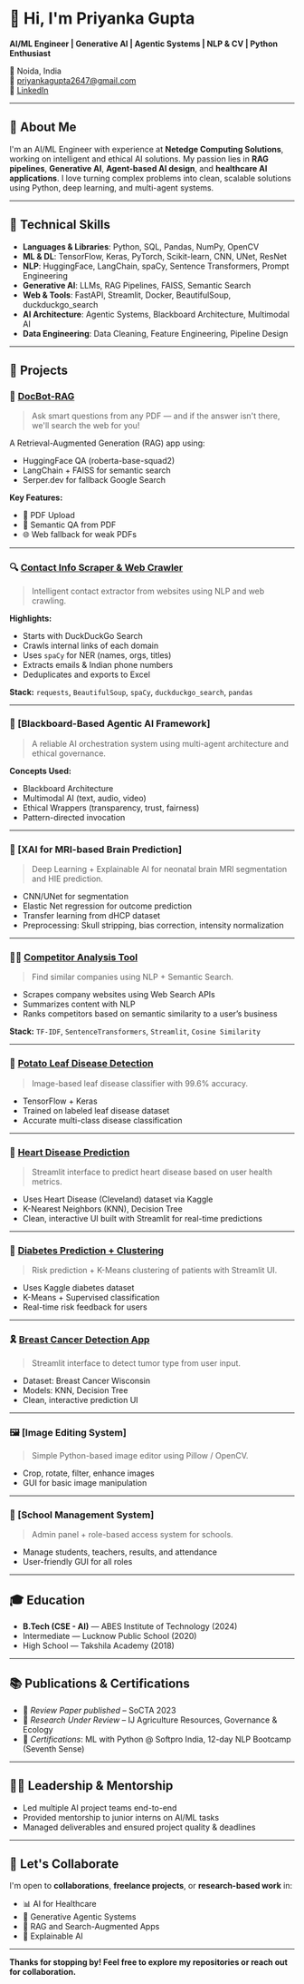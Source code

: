 # 👋 Hi, I'm Priyanka Gupta

**AI/ML Engineer | Generative AI | Agentic Systems | NLP & CV | Python Enthusiast**

📍 Noida, India  
📧 priyankagupta2647@gmail.com  
🔗 [LinkedIn](https://www.linkedin.com/in/priyankagupta0704/)  

---

## 🧠 About Me

I'm an AI/ML Engineer with experience at **Netedge Computing Solutions**, working on intelligent and ethical AI solutions. My passion lies in **RAG pipelines**, **Generative AI**, **Agent-based AI design**, and **healthcare AI applications**. I love turning complex problems into clean, scalable solutions using Python, deep learning, and multi-agent systems.

---

## 🔧 Technical Skills

- **Languages & Libraries**: Python, SQL, Pandas, NumPy, OpenCV  
- **ML & DL**: TensorFlow, Keras, PyTorch, Scikit-learn, CNN, UNet, ResNet  
- **NLP**: HuggingFace, LangChain, spaCy, Sentence Transformers, Prompt Engineering  
- **Generative AI**: LLMs, RAG Pipelines, FAISS, Semantic Search  
- **Web & Tools**: FastAPI, Streamlit, Docker, BeautifulSoup, duckduckgo_search  
- **AI Architecture**: Agentic Systems, Blackboard Architecture, Multimodal AI  
- **Data Engineering**: Data Cleaning, Feature Engineering, Pipeline Design  

---

## 📂 Projects

### 🧠 [DocBot-RAG](https://github.com/Priyankaweb-star/docbot-rag)
> Ask smart questions from any PDF — and if the answer isn't there, we'll search the web for you!

A Retrieval-Augmented Generation (RAG) app using:
- HuggingFace QA (roberta-base-squad2)
- LangChain + FAISS for semantic search
- Serper.dev for fallback Google Search

**Key Features:**
- 📄 PDF Upload
- 🧠 Semantic QA from PDF
- 🌐 Web fallback for weak PDFs

---

### 🔍 [Contact Info Scraper & Web Crawler](https://github.com/Priyankaweb-star/contact-info-scraper)
> Intelligent contact extractor from websites using NLP and web crawling.

**Highlights:**
- Starts with DuckDuckGo Search
- Crawls internal links of each domain
- Uses `spaCy` for NER (names, orgs, titles)
- Extracts emails & Indian phone numbers
- Deduplicates and exports to Excel

**Stack:** `requests`, `BeautifulSoup`, `spaCy`, `duckduckgo_search`, `pandas`

---

### 🤖 [Blackboard-Based Agentic AI Framework]
> A reliable AI orchestration system using multi-agent architecture and ethical governance.

**Concepts Used:**
- Blackboard Architecture
- Multimodal AI (text, audio, video)
- Ethical Wrappers (transparency, trust, fairness)
- Pattern-directed invocation

---

### 🧪 [XAI for MRI-based Brain Prediction]
> Deep Learning + Explainable AI for neonatal brain MRI segmentation and HIE prediction.

- CNN/UNet for segmentation
- Elastic Net regression for outcome prediction
- Transfer learning from dHCP dataset
- Preprocessing: Skull stripping, bias correction, intensity normalization

---

### 🕵️‍♀️ [Competitor Analysis Tool](https://github.com/yourusername/competitor-analyzer-ai)
> Find similar companies using NLP + Semantic Search.

- Scrapes company websites using Web Search APIs
- Summarizes content with NLP
- Ranks competitors based on semantic similarity to a user’s business

**Stack:** `TF-IDF`, `SentenceTransformers`, `Streamlit`, `Cosine Similarity`

---

### 🥔 [Potato Leaf Disease Detection](https://github.com/Priyankaweb-star/Leaf-disease-detection-system)
> Image-based leaf disease classifier with 99.6% accuracy.

- TensorFlow + Keras
- Trained on labeled leaf disease dataset
- Accurate multi-class disease classification

---

### 💉 [Heart Disease Prediction](https://github.com/Priyankaweb-star/Heart-Disease-Prediction)
> Streamlit interface to predict heart disease based on user health metrics.

- Uses Heart Disease (Cleveland) dataset via Kaggle
- K-Nearest Neighbors (KNN), Decision Tree
- Clean, interactive UI built with Streamlit for real-time predictions

 ---
 
### 💉 [Diabetes Prediction + Clustering](https://github.com/Priyankaweb-star/Diabetes-Prediction-using-KNN )
> Risk prediction + K-Means clustering of patients with Streamlit UI.

- Uses Kaggle diabetes dataset
- K-Means + Supervised classification
- Real-time risk feedback for users

---

### 🎗️ [Breast Cancer Detection App](https://github.com/Priyankaweb-star/Breast-Cancer-Wisconsin-)
> Streamlit interface to detect tumor type from user input.

- Dataset: Breast Cancer Wisconsin
- Models: KNN, Decision Tree
- Clean, interactive prediction UI

---

### 🖼️ [Image Editing System]
> Simple Python-based image editor using Pillow / OpenCV.

- Crop, rotate, filter, enhance images
- GUI for basic image manipulation

---

### 🏫 [School Management System]
> Admin panel + role-based access system for schools.

- Manage students, teachers, results, and attendance
- User-friendly GUI for all roles

---

## 🎓 Education

- **B.Tech (CSE - AI)** — ABES Institute of Technology (2024)  
- Intermediate — Lucknow Public School (2020)  
- High School — Takshila Academy (2018)  

---

## 📚 Publications & Certifications

- 📄 *Review Paper published* – SoCTA 2023  
- 📝 *Research Under Review* – IJ Agriculture Resources, Governance & Ecology  
- 📜 *Certifications*: ML with Python @ Softpro India, 12-day NLP Bootcamp (Seventh Sense)

---

## 👩‍💼 Leadership & Mentorship

- Led multiple AI project teams end-to-end  
- Provided mentorship to junior interns on AI/ML tasks  
- Managed deliverables and ensured project quality & deadlines  

---

## 🌱 Let's Collaborate

I'm open to **collaborations**, **freelance projects**, or **research-based work** in:
- 📊 AI for Healthcare
- 🤖 Generative Agentic Systems
- 🧠 RAG and Search-Augmented Apps
- 🧪 Explainable AI

---

**Thanks for stopping by! Feel free to explore my repositories or reach out for collaboration.**
